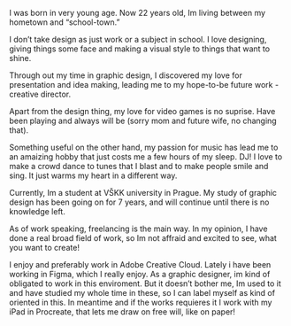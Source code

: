 I was born in very young age. Now 22 years old, Im living between my hometown and “school-town.”

I don’t take design as just work or a subject in school. I love designing, giving things some face and making a visual style to things that want to shine.

Through out my time in graphic design, I discovered my love for presentation and idea making, leading me to my hope-to-be future work - creative director.

Apart from the design thing, my love for video games is no suprise. Have been playing and always will be (sorry mom and future wife, no changing that).

Something useful on the other hand, my passion for music has lead me to an amaizing hobby that just costs me a few hours of my sleep. DJ! I love to make a crowd dance to tunes that I blast and to make people smile and sing. It just warms my heart in a different way.

Currently, Im a student at VŠKK university in Prague. My study of graphic design has been going on for 7 years, and will continue until there is no knowledge left.

As of work speaking, freelancing is the main way. In my opinion, I have done a real broad field of work, so Im not affraid and excited to see, what you want to create!

I enjoy and preferably work in Adobe Creative Cloud. Lately i have been working in Figma, which I really enjoy. As a graphic designer, im kind of obligated to work in this enviroment. But it doesn’t bother me, Im used to it and have studied my whole time in these, so I can label myself as kind of oriented in this. In meantime and if the works requieres it I work with my iPad in Procreate, that lets me draw on free will, like on paper!
